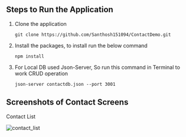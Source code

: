 ## Steps to Run the Application

1.  Clone the application

        git clone https://github.com/Santhosh151094/ContactDemo.git

2.  Install the packages, to install run the below command

        npm install

3.  For Local DB used Json-Server, So run this command in Terminal to work CRUD operation

        json-server contactdb.json --port 3001
        
        
## Screenshots of Contact Screens

Contact List

![contact_list](https://user-images.githubusercontent.com/39756478/84576549-29403580-add3-11ea-9c98-1e61a661bf71.png)


